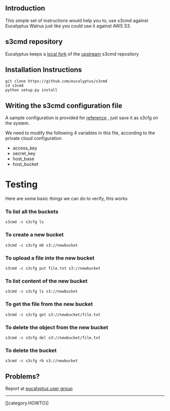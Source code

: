 ## Introduction

This simple set of instructions would help you to, use s3cmd against Eucalyptus Walrus just like you could use it against AWS S3.

## s3cmd repository

Eucalyptus keeps a [local fork](https://github.com/eucalyptus/s3cmd) of the [upstream](https://github.com/s3tools/s3cmd) s3cmd repository 

## Installation Instructions

```
git clone https://github.com/eucalyptus/s3cmd
cd s3cmd
python setup.py install
```

## Writing the s3cmd configuration file

A sample configuration is provided for [reference](https://gist.github.com/jeevanullas/5114186/raw/dcda873adb8c76f9d8ffcad370e3f1761b67daec/gistfile1.txt) , just save it as s3cfg on the system.

We need to modify the following 4 variables in this file, according to the private cloud configuration

* access_key 
* secret_key 
* host_base 
* host_bucket

# Testing

Here are some basic things we can do to verify, this works

###  To list all the buckets

```
s3cmd -c s3cfg ls
```

### To create a new bucket

```
s3cmd -c s3cfg mb s3://newbucket
```

### To upload a file into the new bucket

```
s3cmd -c s3cfg put file.txt s3://newbucket
```

### To list content of the new bucket

```
s3cmd -c s3cfg ls s3://newbucket
```

### To get the file from the new bucket

```
s3cmd -c s3cfg get s3://newbucket/file.txt
```

### To delete the object from the new bucket

```
s3cmd -c s3cfg del s3://newbucket/file.txt
```

### To delete the bucket

```
s3cmd -c s3cfg rb s3://newbucket
```

## Problems?

Report at [eucalyptus user group](https://groups.google.com/a/eucalyptus.com/forum/#!forum/euca-users)

*****
[[category.HOWTO]]